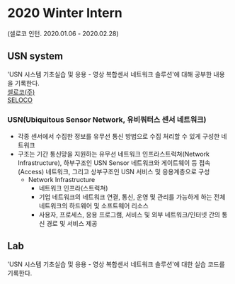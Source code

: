 # 2020 Winter Intern
(셀로코 인턴. 2020.01.06 - 2020.02.28)    

## USN system
'USN 시스템 기초실습 및 응용 - 영상 복합센서 네트워크 솔루션'에 대해 공부한 내용을 기록한다.  
[셀로코(주)](https://selocoinc.wixsite.com/seloco)  
[SELOCO](http://www.seloco.com/USN-IoT/iSafes.asp)  
### USN(Ubiquitous Sensor Network, 유비쿼터스 센서 네트워크)
- 각종 센서에서 수집한 정보를 유무선 통신 방법으로 수집 처리할 수 있게 구성한 네트워크
- 구조는 기간 통신망을 지원하는 유무선 네트워크 인프라스트럭쳐(Network Infrastructure), 하부구조인 USN Sensor 네트워크와 게이트웨이 등 접속(Access) 네트워크, 그리고 상부구조인 USN 서비스 및 응용계층으로 구성
  - Network Infrastructure
    - 네트워크 인프라(스트럭쳐)
    - 기업 네트워크의 네트워크 연결, 통신, 운영 및 관리를 가능하게 하는 전체 네트워크의 하드웨어 및 소프트웨어 리소스
    - 사용자, 프로세스, 응용 프로그램, 서비스 및 외부 네트워크/인터넷 간의 통신 경로 및 서비스 제공

## Lab
'USN 시스템 기초실습 및 응용 - 영상 복합센서 네트워크 솔루션'에 대한 실습 코드를 기록한다.
